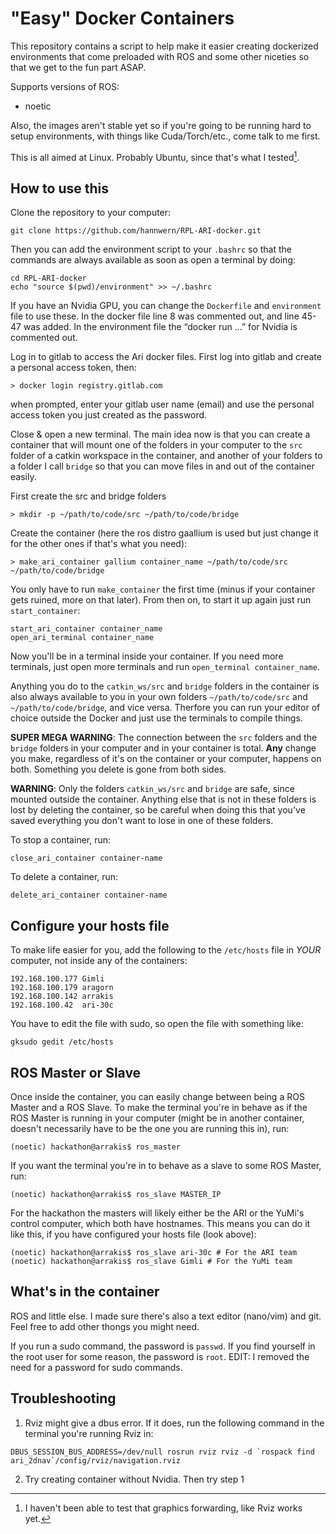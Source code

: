# "Easy" Docker Containers

This repository contains a script to help make it easier creating dockerized environments that come preloaded with ROS and some other niceties so that we get to the fun part ASAP.

Supports versions of ROS:
- noetic

Also, the images aren't stable yet so if you're going to be running hard to setup environments, with things like Cuda/Torch/etc., come talk to me first.

This is all aimed at Linux. Probably Ubuntu, since that's what I tested[^*].

[^*]: I haven't been able to test that graphics forwarding, like Rviz works yet.

## How to use this

Clone the repository to your computer:
```
git clone https://github.com/hannwern/RPL-ARI-docker.git
```

Then you can add the environment script to your `.bashrc` so that the commands are always available as soon as open a terminal by doing:
```
cd RPL-ARI-docker
echo "source $(pwd)/environment" >> ~/.bashrc
```

If you have an Nvidia GPU, you can change the `Dockerfile` and `environment` file to use these. In the docker file line 8 was commented out, and line 45-47 was added. In the environment file the “docker run …” for Nvidia is commented out. 


Log in to gitlab to access the Ari docker files. First log into gitlab and create a personal access token, then:
```
> docker login registry.gitlab.com
```
when prompted, enter your gitlab user name (email) and use the personal access token you just created as the password.


Close & open a new terminal. The main idea now is that you can create a container that will mount one of the folders in your computer to the `src` folder of a catkin workspace in the container, and another of your folders to a folder I call `bridge` so that you can move files in and out of the container easily.

First create the src and bridge folders
```
> mkdir -p ~/path/to/code/src ~/path/to/code/bridge
```


Create the container (here the ros distro gaallium is used but just change it for the other ones if that's what you need):
```
> make_ari_container gallium container_name ~/path/to/code/src ~/path/to/code/bridge
```


You only have to run `make_container` the first time (minus if your container gets ruined, more on that later). From then on, to start it up again just run `start_container`:
```
start_ari_container container_name
open_ari_terminal container_name
```

Now you'll be in a terminal inside your container. If you need more terminals, just open more terminals and run `open_terminal container_name`. 

Anything you do to the `catkin_ws/src` and `bridge` folders in the container is also always available to you in your own folders `~/path/to/code/src` and `~/path/to/code/bridge`, and vice versa. Therfore you can run your editor of choice outside the Docker and just use the terminals to compile things.

**SUPER MEGA WARNING**: The connection between the `src` folders and the `bridge` folders in your computer and in your container is total. **Any** change you make, regardless of it's on the container or your computer, happens on both. Something you delete is gone from both sides.


**WARNING**: Only the folders `catkin_ws/src` and `bridge` are safe, since mounted outside the container. Anything else that is not in these folders is lost by deleting the container, so be careful when doing this that you've saved everything you don't want to lose in one of these folders.


To stop a container, run:
```
close_ari_container container-name
```

To delete a container, run:
```
delete_ari_container container-name
```



## Configure your hosts file

To make life easier for you, add the following to the `/etc/hosts` file in *YOUR* computer, not inside any of the containers:
```
192.168.100.177 Gimli
192.168.100.179 aragorn
192.168.100.142 arrakis
192.168.100.42  ari-30c
```

You have to edit the file with sudo, so open the file with something like:
```
gksudo gedit /etc/hosts
```

## ROS Master or Slave

Once inside the container, you can easily change between being a ROS Master and a ROS Slave. To make the terminal you're in behave as if the ROS Master is running in your computer (might be in another container, doesn't necessarily have to be the one you are running this in), run:
```
(noetic) hackathon@arrakis$ ros_master
```

If you want the terminal you're in to behave as a slave to some ROS Master, run:
```
(noetic) hackathon@arrakis$ ros_slave MASTER_IP
```

For the hackathon the masters will likely either be the ARI or the YuMi's control computer, which both have hostnames. This means you can do it like this, if you have configured your hosts file (look above):
```
(noetic) hackathon@arrakis$ ros_slave ari-30c # For the ARI team
(noetic) hackathon@arrakis$ ros_slave Gimli # For the YuMi team
```

## What's in the container

ROS and little else. I made sure there's also a text editor (nano/vim) and git. Feel free to add other thongs you might need.

If you run a sudo command, the password is `passwd`. If you find yourself in the root user for some reason, the password is `root`. EDIT: I removed the need for a password for sudo commands.




## Troubleshooting

1. Rviz might give a dbus error. If it does, run the following command in the terminal you're running Rviz in:
```
DBUS_SESSION_BUS_ADDRESS=/dev/null rosrun rviz rviz -d `rospack find ari_2dnav`/config/rviz/navigation.rviz
```

2. Try creating container without Nvidia. Then try step 1
